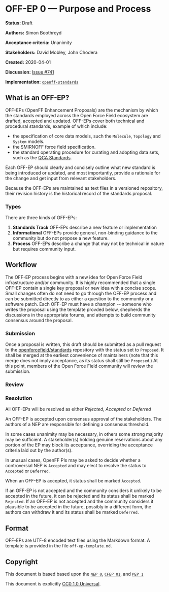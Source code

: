 # OFF-EP 0 — Purpose and Process

**Status:** Draft

**Authors:** Simon Boothroyd

**Acceptance criteria:** Unanimity

**Stakeholders:** David Mobley, John Chodera

**Created:** 2020-04-01

**Discussion:** [Issue #741](https://github.com/openforcefield/openff-toolkit/issues/741)

**Implementation:** [``openff-standards``](https://github.com/openforcefield/openff-standards)

## What is an OFF-EP?

OFF-EPs (OpenFF Enhancement Proposals) are the mechanism by which the standards
employed across the Open Force Field ecosystem are drafted, accepted and updated.
OFF-EPs cover both technical and procedural standards, example of which include:

* the specification of core data models, such the ``Molecule``, ``Topology`` and 
  ``System`` models.
* the SMIRNOFF force field specification.
* the standard operating procedure for curating and adopting data sets, such as the 
  [QCA Standards](https://github.com/openforcefield/qca-dataset-submission/blob/master/STANDARDS.md).
  
Each OFF-EP should clearly and concisely outline what new standard is being introduced
or updated, and most importantly, provide a rationale for the change and get input
from relevant stakeholders.

Because the OFF-EPs are maintained as text files in a versioned repository,
their revision history is the historical record of the standards proposal.

### Types

There are three kinds of OFF-EPs:

1. **Standards Track** OFF-EPs describe a new feature or implementation
1. **Informational** OFF-EPs provide general, non-binding guidance to the community but do not propose a new feature.
1. **Process** OFF-EPs describe a change that may not be technical in nature but requires community input.

[comment]: <> (The types are copied from PEPs, which are more elaborate. Can we just drop this section? i.e. is it worth the overhead to separate out EPs by these distinctions?)


## Workflow

The OFF-EP process begins with a new idea for Open Force Field infrastructure and/or community.
It is highly recommended that a single OFF-EP contain a single key proposal or new idea with a concise scope.
Small changes often do not need to go through the OFF-EP process and can be submitted directly to as either a question to the community or a software patch.
Each OFF-EP must have a champion -- someone who writes the proposal using the template provded below, shepherds the discussions in the appropriate forums, and attempts to build community consensus around the proposal.

### Submission

Once a proposal is written, this draft should be submitted as a pull request to the [openforcefield/standards](https://github.com/openforcefield/standards) repository with the status set to `Proposed`.
It shall be merged at the earliest convenience of maintainers (note that this merge does not imply acceptance, as its status shall still be `Proposed`.)
At this point, members of the Open Force Field community will review the submission.

### Review

### Resolution

All OFF-EPs will be resolved as either *Rejected*, *Accepted* or *Deferred*

An OFF-EP is accepted upon consensus approval of the stakeholders.
The authors of a NEP are responsible for defining a consensus threshold.

[comment]: <> (Potentially tricky; PEP and NEP do not make acceptance guidelines clear)

In some cases unanimity may be necessary, in others some strong majority may be sufficient.
A stakeholder(s) holding genuine reservations about any portion of the EP may block its acceptance, overriding the acceptance criteria laid out by the author(s).

In unusual cases, OpenFF PIs may be asked to decide whether a controversial NEP is `Accepted` and may elect to resolve the status to `Accepted` or `Deferred`.

[comment]: <> (Unclear if this caveat should be in place, and if so, who should weild that power, i.e. an advisory board.)

When an OFF-EP is accepted, it status shall be marked `Accepted`.

If an OFF-EP is not accepted and the community considers it unlikely to be accepted in the future, it can be rejected and its status shall be marked `Rejected`.
If an OFF-EP is not accepted and the community considers it plausible to be accepted in the future, possibly in a different form, the authors can withdraw it and its status shall be marked `Deferred`.

## Format

OFF-EPs are UTF-8 encoded text files using the Markdown format.
A template is provided in the file `off-ep-template.md`.

## Copyright

This document is based based upon the [`NEP 0`](https://github.com/numpy/numpy/blob/master/doc/neps/nep-0000.rst),  [`CFEP 01`](https://github.com/conda-forge/cfep/blob/master/cfep-01.md), and [`PEP 1`](https://www.python.org/dev/peps/pep-0001/)

This document is explicitly [CC0 1.0 Universal](https://creativecommons.org/publicdomain/zero/1.0/).
